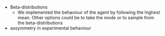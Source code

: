 * Beta-distributions
    * We implemented the behaviour of the agent by following the highest mean. Other options could be to take the mode or to sample from the beta-distributions
* assymmetry in experimental behaviour
